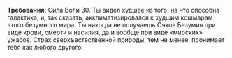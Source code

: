 **Требования:** Сила Воли 30.
Ты видел худшее из того, на что способна галактика, и, так сказать, акклиматизировался к худшим кошмарам этого безумного мира. Ты никогда не получаешь Очков Безумия при виде крови, смерти и насилия, да и вообще при виде «мирских» ужасов. Страх сверхъестественной природы, тем не менее, пронимает тебя как любого другого.